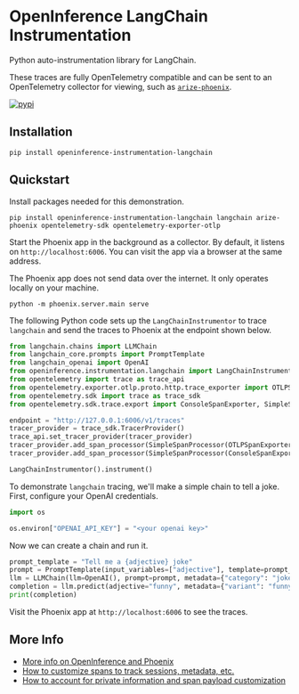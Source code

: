 # OpenInference LangChain Instrumentation

Python auto-instrumentation library for LangChain.

These traces are fully OpenTelemetry compatible and can be sent to an OpenTelemetry collector for viewing, such as [`arize-phoenix`](https://github.com/Arize-ai/phoenix).

[![pypi](https://badge.fury.io/py/openinference-instrumentation-langchain.svg)](https://pypi.org/project/openinference-instrumentation-langchain/)

## Installation

```shell
pip install openinference-instrumentation-langchain
```

## Quickstart

Install packages needed for this demonstration.

```shell
pip install openinference-instrumentation-langchain langchain arize-phoenix opentelemetry-sdk opentelemetry-exporter-otlp
```

Start the Phoenix app in the background as a collector. By default, it listens on `http://localhost:6006`. You can visit the app via a browser at the same address.

The Phoenix app does not send data over the internet. It only operates locally on your machine.

```shell
python -m phoenix.server.main serve
```

The following Python code sets up the `LangChainInstrumentor` to trace `langchain` and send the traces to Phoenix at the endpoint shown below.

```python
from langchain.chains import LLMChain
from langchain_core.prompts import PromptTemplate
from langchain_openai import OpenAI
from openinference.instrumentation.langchain import LangChainInstrumentor
from opentelemetry import trace as trace_api
from opentelemetry.exporter.otlp.proto.http.trace_exporter import OTLPSpanExporter
from opentelemetry.sdk import trace as trace_sdk
from opentelemetry.sdk.trace.export import ConsoleSpanExporter, SimpleSpanProcessor

endpoint = "http://127.0.0.1:6006/v1/traces"
tracer_provider = trace_sdk.TracerProvider()
trace_api.set_tracer_provider(tracer_provider)
tracer_provider.add_span_processor(SimpleSpanProcessor(OTLPSpanExporter(endpoint)))
tracer_provider.add_span_processor(SimpleSpanProcessor(ConsoleSpanExporter()))

LangChainInstrumentor().instrument()
```

To demonstrate `langchain` tracing, we'll make a simple chain to tell a joke. First, configure your OpenAI credentials.

```python
import os

os.environ["OPENAI_API_KEY"] = "<your openai key>"
```

Now we can create a chain and run it.

```python
prompt_template = "Tell me a {adjective} joke"
prompt = PromptTemplate(input_variables=["adjective"], template=prompt_template)
llm = LLMChain(llm=OpenAI(), prompt=prompt, metadata={"category": "jokes"})
completion = llm.predict(adjective="funny", metadata={"variant": "funny"})
print(completion)
```

Visit the Phoenix app at `http://localhost:6006` to see the traces.

## More Info

* [More info on OpenInference and Phoenix](https://docs.arize.com/phoenix)
* [How to customize spans to track sessions, metadata, etc.](https://github.com/Arize-ai/openinference/tree/main/python/openinference-instrumentation#customizing-spans)
* [How to account for private information and span payload customization](https://github.com/Arize-ai/openinference/tree/main/python/openinference-instrumentation#tracing-configuration)